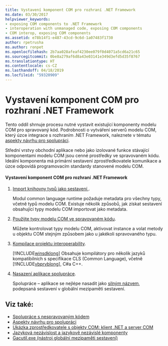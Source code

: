 ```yaml
---
title: Vystavení komponent COM pro rozhraní .NET Framework
ms.date: 03/30/2017
helpviewer_keywords:
- exposing COM components to .NET Framework
- interoperation with unmanaged code, exposing COM components
- COM interop, exposing COM components
ms.assetid: e78b14f1-e487-43cd-9c6d-1a07483f1730
author: rpetrusha
ms.author: ronpet
ms.openlocfilehash: 2b7aa028afeaf4230ee079f0d4071a5cd6a21c65
ms.sourcegitcommit: 0be8a279af6d8a43e03141e349d3efd5d35f8767
ms.translationtype: HT
ms.contentlocale: cs-CZ
ms.lasthandoff: 04/18/2019
ms.locfileid: "59320909"
---
```

# <a name="exposing-com-components-to-the-net-framework"></a>Vystavení komponent COM pro rozhraní .NET Framework
Tento oddíl shrnuje procesu nutné vystavit existující komponenty modelu COM pro spravovaný kód. Podrobnosti o vytváření serverů modelu COM, který úzce integrace s rozhraním .NET Framework, naleznete v tématu [aspekty návrhu pro spolupráci](https://docs.microsoft.com/previous-versions/dotnet/netframework-4.0/61aax4kh(v=vs.100)).
  
 Střední vrstvy obchodní aplikace nebo jako izolované funkce stávající komponentami modelu COM jsou cenné prostředky ve spravovaném kódu. Ideální komponenta má primární sestavení zprostředkovatele komunikace a úzce odpovídá programovacím standardy stanovené modelu COM.  
  
#### <a name="to-expose-com-components-to-the-net-framework"></a>Vystavení komponent COM pro rozhraní .NET Framework  
  
1. [Import knihovny typů jako sestavení,](importing-a-type-library-as-an-assembly.md).  
  
     Modul common language runtime požaduje metadata pro všechny typy, včetně typů modelu COM. Existuje několik způsobů, jak získat sestavení obsahující typy modelu COM importovat jako metadata.  
  
2. [Použijte typy modelu COM ve spravovaném kódu](https://docs.microsoft.com/previous-versions/dotnet/netframework-4.0/3y76b69k(v=vs.100)).  
  
     Můžete kontrolovat typy modelu COM, aktivovat instance a volat metody u objektu COM stejným způsobem jako u jakékoli spravovaného typu.  
  
3. [Kompilace projektu interoperability](compiling-an-interop-project.md).  
  
     [!INCLUDE[winsdklong](../../../includes/winsdklong-md.md)] Obsahuje kompilátory pro několik jazyků kompatibilních s specifikace CLS (Common Language), včetně [!INCLUDE[vbprvblong](../../../includes/vbprvblong-md.md)], C#a C++.  
  
4. [Nasazení aplikace spolupráce](deploying-an-interop-application.md).  
  
     Spolupráce – aplikace se nejlépe nasadit jako [silným názvem](../app-domains/strong-named-assemblies.md), podepsaná sestavení v globální mezipaměti sestavení.  
  
## <a name="see-also"></a>Viz také:

- [Spolupráce s nespravovaným kódem](index.md)
- [Aspekty návrhu pro spolupráci](https://docs.microsoft.com/previous-versions/dotnet/netframework-4.0/61aax4kh(v=vs.100))
- [Ukázka zprostředkovatele s objekty COM: klient .NET a server COM](com-interop-sample-net-client-and-com-server.md)
- [Jazyková nezávislost a jazykově nezávislé komponenty](../../standard/language-independence-and-language-independent-components.md)
- [Gacutil.exe (nástroj globální mezipaměti sestavení)](../tools/gacutil-exe-gac-tool.md)

